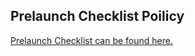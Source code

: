## Prelaunch Checklist Poilicy




[Prelaunch Checklist can be found here.](https://383project.atlassian.net/wiki/spaces/OS/pages/1579483164/Pre+Launch+Checklist)
